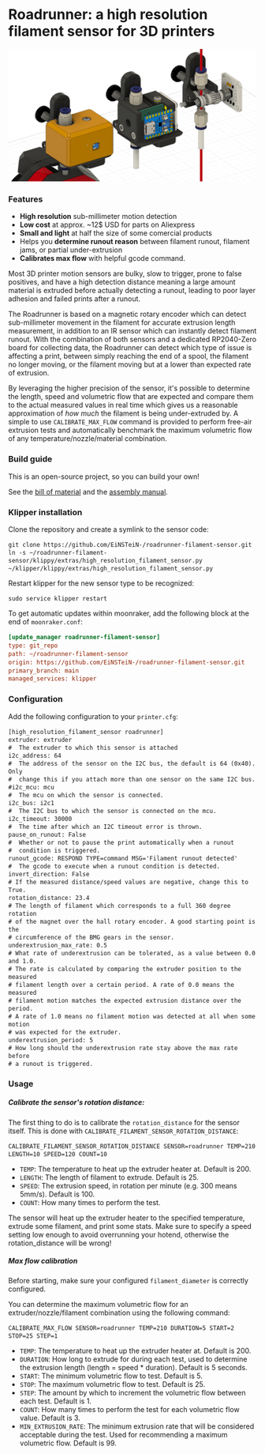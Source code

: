 # Roadrunner: a high resolution filament sensor for 3D printers

![Preview](images/assembly.png)

### Features

* **High resolution** sub-millimeter motion detection
* **Low cost** at approx. ~12$ USD for parts on Aliexpress
* **Small and light** at half the size of some comercial products
* Helps you **determine runout reason** between filament runout, filament jams, or partial under-extrusion
* **Calibrates max flow** with helpful gcode command.

Most 3D printer motion sensors are bulky, slow to trigger, prone to false positives, and have a high detection distance meaning a large amount material is extruded before actually detecting a runout, leading to poor layer adhesion and failed prints after a runout.

The Roadrunner is based on a magnetic rotary encoder which can detect sub-millimeter movement in the filament for accurate extrusion length measurement, in addition to an IR sensor which can instantly detect filament runout. With the combination of both sensors and a dedicated RP2040-Zero board for collecting data, the Roadrunner can detect which type of issue is affecting a print, between simply reaching the end of a spool, the filament no longer moving, or the filament moving but at a lower than expected rate of extrusion.

By leveraging the higher precision of the sensor, it's possible to determine the length, speed and volumetric flow that are expected and compare them to the actual measured values in real time which gives us a reasonable approximation of _how much_ the filament is being under-extruded by. A simple to use `CALIBRATE_MAX_FLOW` command is provided to perform free-air extrusion tests and automatically benchmark the maximum volumetric flow of any temperature/nozzle/material combination.

### Build guide

This is an open-source project, so you can build your own!

See the [bill of material](manual/BOM.md) and the [assembly manual](manual/ASSEMBLY.md).

### Klipper installation

Clone the repository and create a symlink to the sensor code:

```
git clone https://github.com/EiNSTeiN-/roadrunner-filament-sensor.git
ln -s ~/roadrunner-filament-sensor/klippy/extras/high_resolution_filament_sensor.py ~/klipper/klippy/extras/high_resolution_filament_sensor.py
```

Restart klipper for the new sensor type to be recognized:
```
sudo service klipper restart
```

To get automatic updates within moonraker, add the following block at the end of `moonraker.conf`:
```ini
[update_manager roadrunner-filament-sensor]
type: git_repo
path: ~/roadrunner-filament-sensor
origin: https://github.com/EiNSTeiN-/roadrunner-filament-sensor.git
primary_branch: main
managed_services: klipper
```

### Configuration

Add the following configuration to your `printer.cfg`:

```
[high_resolution_filament_sensor roadrunner]
extruder: extruder
#  The extruder to which this sensor is attached
i2c_address: 64
#  The address of the sensor on the I2C bus, the default is 64 (0x40). Only
#  change this if you attach more than one sensor on the same I2C bus.
#i2c_mcu: mcu
#  The mcu on which the sensor is connected.
i2c_bus: i2c1
#  The I2C bus to which the sensor is connected on the mcu.
i2c_timeout: 30000
#  The time after which an I2C timeout error is thrown.
pause_on_runout: False
#  Whether or not to pause the print automatically when a runout
#  condition is triggered.
runout_gcode: RESPOND TYPE=command MSG='Filament runout detected'
#  The gcode to execute when a runout condition is detected.
invert_direction: False
# If the measured distance/speed values are negative, change this to True.
rotation_distance: 23.4
# The length of filament which corresponds to a full 360 degree rotation
# of the magnet over the hall rotary encoder. A good starting point is the
# circumference of the BMG gears in the sensor.
underextrusion_max_rate: 0.5
# What rate of underextrusion can be tolerated, as a value between 0.0 and 1.0.
# The rate is calculated by comparing the extruder position to the measured 
# filament length over a certain period. A rate of 0.0 means the measured 
# filament motion matches the expected extrusion distance over the period. 
# A rate of 1.0 means no filament motion was detected at all when some motion 
# was expected for the extruder.
underextrusion_period: 5
# How long should the underextrusion rate stay above the max rate before
# a runout is triggered.
```

### Usage

##### Calibrate the sensor's rotation distance:

The first thing to do is to calibrate the `rotation_distance` for the sensor itself. This is done
with `CALIBRATE_FILAMENT_SENSOR_ROTATION_DISTANCE`:

```
CALIBRATE_FILAMENT_SENSOR_ROTATION_DISTANCE SENSOR=roadrunner TEMP=210 LENGTH=10 SPEED=120 COUNT=10
```

* `TEMP`: The temperature to heat up the extruder heater at. Default is 200.
* `LENGTH`: The length of filament to extrude. Default is 25.
* `SPEED`: The extrusion speed, in rotation per minute (e.g. 300 means 5mm/s). Default is 100.
* `COUNT`: How many times to perform the test.

The sensor will heat up the extruder heater to the specified temperature, extrude some filament, 
and print some stats. Make sure to specify a speed setting low enough to avoid overrunning your hotend, otherwise the rotation_distance will be wrong!

##### Max flow calibration

Before starting, make sure your configured `filament_diameter` is correctly configured.

You can determine the maximum volumetric flow for an extruder/nozzle/filament combination using the following command:

```
CALIBRATE_MAX_FLOW SENSOR=roadrunner TEMP=210 DURATION=5 START=2 STOP=25 STEP=1
```

* `TEMP`: The temperature to heat up the extruder heater at. Default is 200.
* `DURATION`: How long to extrude for during each test, used to determine the extrusion length (length = speed * duration). Default is 5 seconds.
* `START`: The minimum volumetric flow to test. Default is 5.
* `STOP`: The maximum volumetric flow to test. Default is 25.
* `STEP`: The amount by which to increment the volumetric flow between each test. Default is 1.
* `COUNT`: How many times to perform the test for each volumetric flow value. Default is 3.
* `MIN_EXTRUSION_RATE`: The minimum extrusion rate that will be considered acceptable during the test. Used for recommending a maximum volumetric flow. Default is 99.
